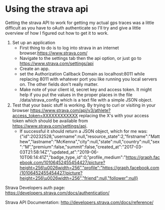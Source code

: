 # Using the strava api

Getting the strava API to work for getting my actual gps traces was a little difficult as you have to oAuth authenticate so I'll try and give a little overview of how I figured out how to get it to work.

1. Set up an application
    - First thing to do is to log into strava in an internet browser.https://www.strava.com/
    - Navigate to the settings tab then the api option, or just go to https://www.strava.com/settings/api
    - Create an app.
    - set the Authorization Callback Domain as localhost:8011 while replacing 8011 with whatever port you like running you local servers on. The other fields don't really matter.
    - Make note of your client id, secret key and access token. It might help if you put the values in the proper places in the file /data/strava_config which is a text file with a simple JSON object.
2. Test that your basic stuff is working. By trying to curl or visiting in your browser https://www.strava.com/api/v3/athlete?access_token=XXXXXXXXXXXX replacing the X's with your access token which should be available from https://www.strava.com/settings/api.
    - If successful it should return a JSON object, which for me was:
      {"id":20232528,"username":null,"resource_state":2,"firstname":"Matthew","lastname":"McKenna","city":null,"state":null,"country":null,"sex":"M","premium":false,"summit":false,"created_at":"2017-03-03T21:58:14Z","updated_at":"2019-06-10T06:14:41Z","badge_type_id":0,"profile_medium":"https://graph.facebook.com/10106452455454427/picture?height=256\u0026width=256","profile":"https://graph.facebook.com/10106452455454427/picture?height=256\u0026width=256","friend":null,"follower":null}




Strava Developers auth page: https://developers.strava.com/docs/authentication/

Strava API Documentation: http://developers.strava.com/docs/reference/
